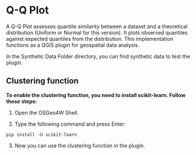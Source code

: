 # Q-Q Plot
 A Q-Q Plot assesses quantile similarity between a dataset and a theoretical distribution (Uniform or Normal for this version). It plots observed quantiles against expected quantiles from the distribution. This implementation functions as a QGIS plugin for geospatial data analysis.

In the Synthetic Data Folder directory, you can find synthetic data to test the plugin.


## Clustering function
**To enable the clustering function, you need to install scikit-learn. Follow these steps:**

1. Open the OSGeo4W Shell.

2. Type the following command and press Enter:

`pip install -U scikit-learn`

3. Now you can use the clustering function in the plugin.
